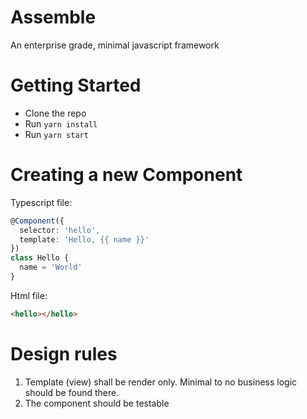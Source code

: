 # Assemble
An enterprise grade, minimal javascript framework

# Getting Started
- Clone the repo
- Run `yarn install`
- Run `yarn start`

# Creating a new Component

Typescript file:
```typescript
@Component({
  selector: 'hello',
  template: 'Hello, {{ name }}'
})
class Hello {
  name = 'World'
}
```

Html file:

```html
<hello></hello>
```

# Design rules
1. Template (view) shall be render only. Minimal to no business logic should be found there.
2. The component should be testable